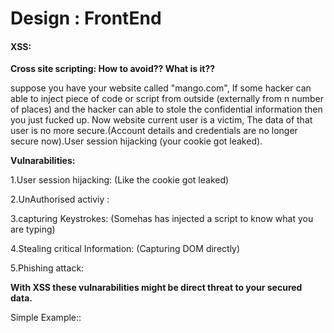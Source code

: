 # Design : FrontEnd


#### XSS:
**Cross site scripting: How to avoid?? What is it??**

suppose you have your website called "mango.com", If some hacker can able to inject piece of code or script from outside (externally from n number of places) and the hacker can able to stole the confidential information then you just fucked up. Now website current user is a victim, The data of that user is no more secure.(Account details and credentials are no longer secure now).User session hijacking (your cookie got leaked).

**Vulnarabilities:**

  1.User session hijacking: (Like the cookie got leaked)
  
  2.UnAuthorised activiy :
  
  3.capturing Keystrokes: (Somehas has injected a script to know what you are typing)
  
  4.Stealing critical Information: (Capturing DOM directly)
  
  5.Phishing attack:

**With XSS these vulnarabilities might be direct threat to your secured data.**

Simple Example::




